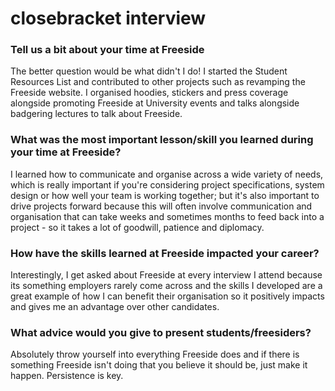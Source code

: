 # closebracket interview

### Tell us a bit about your time at Freeside 
The better question would be what didn't I do! I started the Student Resources List and contributed to other projects such as revamping the Freeside website. I organised hoodies, stickers and press coverage alongside promoting Freeside at University events and talks alongside badgering lectures to talk about Freeside. 

### What was the most important lesson/skill you learned during your time at Freeside?
I learned how to communicate and organise across a wide variety of needs, which is really important if you're considering project specifications, system design or how well your team is working together; but it's also important to drive projects forward because this will often involve communication and organisation that can take weeks and sometimes months to feed back into a project - so it takes a lot of goodwill, patience and diplomacy. 

### How have the skills learned at Freeside impacted your career?
Interestingly, I get asked about Freeside at every interview I attend because its something employers rarely come across and the skills I developed are a great example of how I can benefit their organisation so it positively impacts and gives me an advantage over other candidates. 

### What advice would you give to present students/freesiders?
Absolutely throw yourself into everything Freeside does and if there is something Freeside isn't doing that you believe it should be, just make it happen. Persistence is key.

